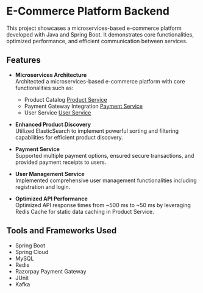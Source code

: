 # E-Commerce Platform Backend

This project showcases a microservices-based e-commerce platform developed with Java and Spring Boot. It demonstrates core functionalities, optimized performance, and efficient communication between services.

## Features

- **Microservices Architecture**  
  Architected a microservices-based e-commerce platform with core functionalities such as:
  - Product Catalog [Product Service](https://github.com/thakralparth/ProductService)
  - Payment Gateway Integration [Payment Service](https://github.com/thakralparth/Payment_Service)
  - User Service [User Service](https://github.com/thakralparth/userservice)
  
- **Enhanced Product Discovery**  
  Utilized ElasticSearch to implement powerful sorting and filtering capabilities for efficient product discovery.

- **Payment Service**  
  Supported multiple payment options, ensured secure transactions, and provided payment receipts to users.

- **User Management Service**  
  Implemented comprehensive user management functionalities including registration and login.

- **Optimized API Performance**  
  Optimized API response times from ~500 ms to ~50 ms by leveraging Redis Cache for static data caching in Product Service.


## Tools and Frameworks Used

- Spring Boot
- Spring Cloud
- MySQL
- Redis
- Razorpay Payment Gateway
- JUnit
- Kafka
